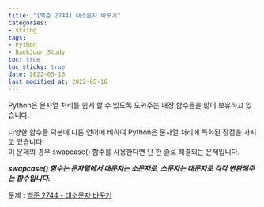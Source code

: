 ```yaml
---
title: "[백준 2744] 대소문자 바꾸기"
categories: 
- string
tags:
- Python
- BaekJoon_Study
toc: true
toc_sticky: true
date: 2022-05-16
last_modified_at: 2022-05-16
---
```


Python은 문자열 처리를 쉽게 할 수 있도록 도와주는 내장 함수들을 많이 보유하고 있습니다.

다양한 함수들 덕분에 다른 언어에 비하여 Python은 문자열 처리에 특화된 장점을 가지고 있습니다.  
이 문제의 경우 swapcase() 함수를 사용한다면 단 한 줄로 해결되는 문제입니다.  

**_swapcase() 함수는 문자열에서 대문자는 소문자로, 소문자는 대문자로 각각 변환해주는 함수입니다._**

문제 : [백준 2744 - 대소문자 바꾸기](https://www.acmicpc.net/problem/2744)

<script src="https://gist.github.com/Ryumaker/f2a1be31bd9fff6a05dd459eac1e3ffd.js"></script>


